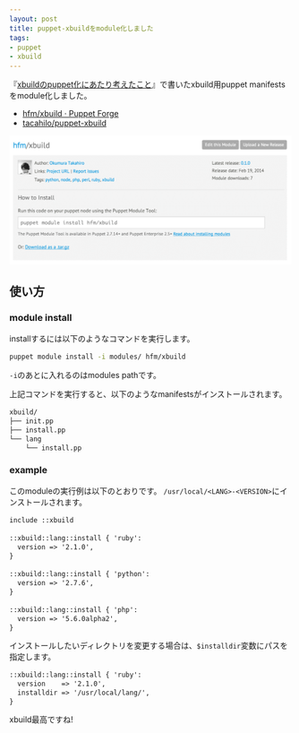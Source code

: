 ```yaml
---
layout: post
title: puppet-xbuildをmodule化しました
tags: 
- puppet
- xbuild
---
```

『[xbuildのpuppet化にあたり考えたこと](http://blog.hifumi.info/2014/01/12/puppetize-xbuild/)』で書いたxbuild用puppet manifestsをmodule化しました。

 * [hfm/xbuild · Puppet Forge](https://forge.puppetlabs.com/hfm/xbuild)
 * [tacahilo/puppet-xbuild](https://github.com/tacahilo/puppet-xbuild)

![](/images/2014/02/22/puppetxbuild@2x.png)

## 使い方

### module install

installするには以下のようなコマンドを実行します。

```sh
puppet module install -i modules/ hfm/xbuild
```

`-i`のあとに入れるのはmodules pathです。

上記コマンドを実行すると、以下のようなmanifestsがインストールされます。

```
xbuild/
├── init.pp
├── install.pp
└── lang
    └── install.pp
```

### example

このmoduleの実行例は以下のとおりです。
`/usr/local/<LANG>-<VERSION>`にインストールされます。

```puppet
include ::xbuild

::xbuild::lang::install { 'ruby':
  version => '2.1.0',
}

::xbuild::lang::install { 'python':
  version => '2.7.6',
}

::xbuild::lang::install { 'php':
  version => '5.6.0alpha2',
}
```

インストールしたいディレクトリを変更する場合は、`$installdir`変数にパスを指定します。

```puppet
::xbuild::lang::install { 'ruby':
  version    => '2.1.0',
  installdir => '/usr/local/lang/',
}
```

xbuild最高ですね!
